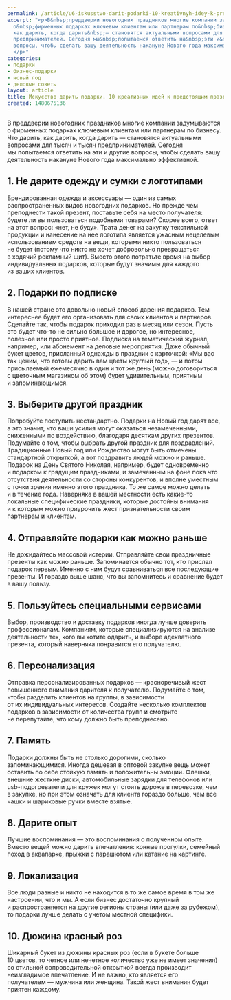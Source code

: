 ```yaml
---
permalink: /article/u6-iskusstvo-darit-podarki-10-kreativnyh-idey-k-predstoyashchim-prazdnikam
excerpt: "<p>В&nbsp;преддверии новогодних праздников многие компании задумываются
  о&nbsp;фирменных подарках ключевым клиентам или партнерам по&nbsp;бизнесу. Что дарить,
  как дарить, когда дарить&nbsp;— становятся актуальными вопросами для тысяч и&nbsp;тысяч
  предпринимателей. Сегодня мы&nbsp;попытаемся ответить на&nbsp;эти и&nbsp;другие
  вопросы, чтобы сделать вашу деятельность накануне Нового года максимально эффективной.
  </p>"
categories:
- подарки
- бизнес-подарки
- новый год
- деловые советы
layout: article
title: Искусство дарить подарки. 10 креативных идей к предстоящим праздникам
created: 1480675136
---
```

В преддверии новогодних праздников многие компании задумываются о фирменных подарках ключевым клиентам или партнерам по бизнесу. Что дарить, как дарить, когда дарить — становятся актуальными вопросами для тысяч и тысяч предпринимателей. Сегодня мы попытаемся ответить на эти и другие вопросы, чтобы сделать вашу деятельность накануне Нового года максимально эффективной.

## 1. Не дарите одежду и сумки с логотипами ##

Брендированная одежда и аксессуары — один из самых распространенных видов новогодних подарков. Но прежде чем преподнести такой презент, поставьте себя на место получателя: будете ли вы пользоваться подобными товарами? Скорее всего, ответ на этот вопрос: «нет, не буду». Трата денег на закупку текстильной продукции и нанесение на нее логотипа является ужасным нецелевым использованием средств на вещи, которыми никто пользоваться не будет (потому что никто не хочет добровольно превращаться в ходячий рекламный щит). Вместо этого потратьте время на выбор индивидуальных подарков, которые будут значимы для каждого из ваших клиентов.

## 2. Подарки по подписке ##

В нашей стране это довольно новый способ дарения подарков. Тем интереснее будет его организовать для своих клиентов и партнеров. Сделайте так, чтобы подарок приходил раз в месяц или сезон. Пусть это будет что-то не сильно большое и дорогое, но интересное, полезное или просто приятное. Подписка на тематический журнал, например, или абонемент на деловые мероприятия. Даже обычный букет цветов, присланный однажды в праздник с карточкой: «Мы вас так ценим, что готовы дарить вам цветы круглый год», — и потом присылаемый ежемесячно в один и тот же день (можно договориться с цветочным магазином об этом) будет удивительным, приятным и запоминающимся.

## 3. Выберите другой праздник ##

Попробуйте поступить нестандартно. Подарки на Новый год дарят все, а это значит, что ваши усилия могут оказаться незамеченными, сниженными по воздействию, благодаря десяткам других презентов. Подумайте о том, чтобы выбрать другой праздник для поздравлений. Традиционные Новый год или Рождество могут быть отмечены стандартной открыткой, а вот поздравить людей можно и раньше. Подарок на День Святого Николая, например, будет одновременно и подарком к грядущим праздниками, и замеченным на фоне пока что отсутствия деятельности со стороны конкурентов, и вполне уместным с точки зрения именно этого праздника. То же самое можно делать и в течение года. Наверняка в вашей местности есть какие-то локальные специфические праздники, которые достойны внимания и к которым можно приурочить жест признательности своим партнерам и клиентам.

## 4. Отправляйте подарки как можно раньше ##

Не дожидайтесь массовой истерии. Отправляйте свои праздничные презенты как можно раньше. Запоминается обычно тот, кто прислал подарок первым. Именно с ним будут сравниваться все последующие презенты. И гораздо выше шанс, что вы запомнитесь и сравнение будет в вашу пользу.

## 5. Пользуйтесь специальными сервисами ##

Выбор, производство и доставку подарков иногда лучше доверить профессионалам. Компаниям, которые специализируются на анализе деятельности тех, кого вы хотите одарить, и выборе адекватного презента, который наверняка понравится его получателю.

## 6. Персонализация ##

Отправка персонализированных подарков — красноречивый жест повышенного внимания дарителя к получателю. Подумайте о том, чтобы разделить клиентов на группы, в зависимости от их индивидуальных интересов. Создайте несколько комплектов подарков в зависимости от количества групп и смотрите не перепутайте, что кому должно быть преподнесено.

## 7. Память ##

Подарки должны быть не столько дорогими, сколько запоминающимися. Иногда дешевая в оптовой закупке вещь может оставить по себе стойкую память и положительны эмоции. Флешки, внешние жесткие диски, автомобильные зарядки для телефонов или usb-подогреватели для кружек могут стоить дороже в перевозке, чем в закупке, но при этом означать для клиента гораздо больше, чем все чашки и шариковые ручки вместе взятые.

## 8. Дарите опыт ##

Лучшие воспоминания — это воспоминания о полученном опыте. Вместо вещей можно дарить впечатления: конные прогулки, семейный поход в аквапарке, прыжки с парашютом или катание на картинге.

## 9. Локализация ##

Все люди разные и никто не находится в то же самое время в том же настроении, что и мы. А если бизнес достаточно крупный и распространяется на другие регионы страны (или даже за рубежом), то подарки лучше делать с учетом местной специфики.

## 10. Дюжина красный роз ##

Шикарный букет из дюжины красных роз (если в букете больше 10 цветов, то четное или нечетное количество уже не имеет значения) со стильной сопроводительной открыткой всегда производит неизгладимое впечатление. И не важно, кто является его получателем — мужчина или женщина. Такой жест внимания будет приятен каждому.
